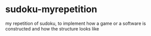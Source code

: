 # sudoku-myrepetition
my repetition of sudoku, to implement how a game or a software is constructed and how the structure looks like
